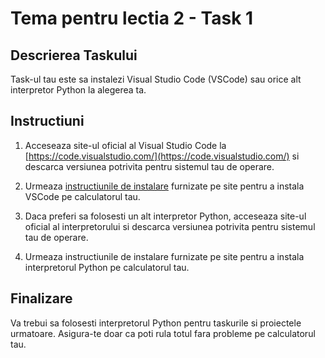 # Tema pentru lectia 2 - Task 1

## Descrierea Taskului

Task-ul tau este sa instalezi Visual Studio Code (VSCode) sau orice alt interpretor Python la alegerea ta.

## Instructiuni

1. Acceseaza site-ul oficial al Visual Studio Code la [https://code.visualstudio.com/](https://code.visualstudio.com/) si descarca versiunea potrivita pentru sistemul tau de operare.

2. Urmeaza [instructiunile de instalare](https://code.visualstudio.com/docs/setup/windows) furnizate pe site pentru a instala VSCode pe calculatorul tau.

3. Daca preferi sa folosesti un alt interpretor Python, acceseaza site-ul oficial al interpretorului si descarca versiunea potrivita pentru sistemul tau de operare.

4. Urmeaza instructiunile de instalare furnizate pe site pentru a instala interpretorul Python pe calculatorul tau.

## Finalizare

Va trebui sa folosesti interpretorul Python pentru taskurile si proiectele urmatoare. Asigura-te doar ca poti rula totul fara probleme pe calculatorul tau.